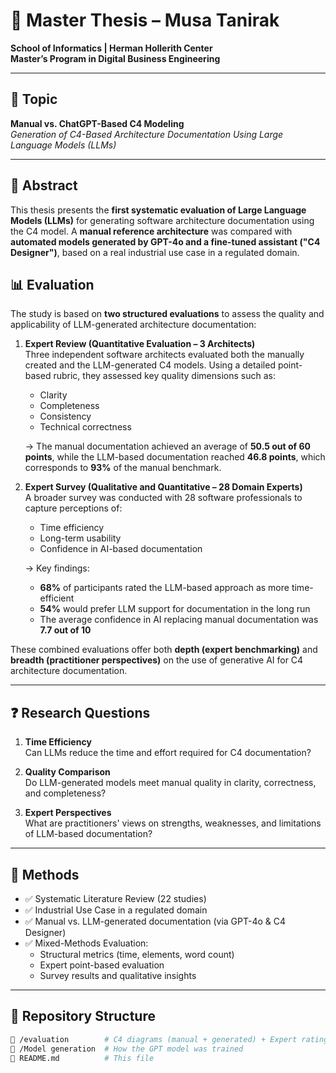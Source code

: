# 🧠 **Master Thesis – Musa Tanirak**

**School of Informatics | Herman Hollerith Center**  
**Master’s Program in Digital Business Engineering**

---

## 🎯 **Topic**  
**Manual vs. ChatGPT-Based C4 Modeling**  
*Generation of C4-Based Architecture Documentation Using Large Language Models (LLMs)*

---

## 📄 **Abstract**

This thesis presents the **first systematic evaluation of Large Language Models (LLMs)** for generating software architecture documentation using the C4 model. A **manual reference architecture** was compared with **automated models generated by GPT-4o and a fine-tuned assistant ("C4 Designer")**, based on a real industrial use case in a regulated domain.

## 📊 **Evaluation**

The study is based on **two structured evaluations** to assess the quality and applicability of LLM-generated architecture documentation:

1. **Expert Review (Quantitative Evaluation – 3 Architects)**  
   Three independent software architects evaluated both the manually created and the LLM-generated C4 models. Using a detailed point-based rubric, they assessed key quality dimensions such as:
   - Clarity
   - Completeness
   - Consistency
   - Technical correctness

   → The manual documentation achieved an average of **50.5 out of 60 points**, while the LLM-based documentation reached **46.8 points**, which corresponds to **93%** of the manual benchmark.

2. **Expert Survey (Qualitative and Quantitative – 28 Domain Experts)**  
   A broader survey was conducted with 28 software professionals to capture perceptions of:
   - Time efficiency
   - Long-term usability
   - Confidence in AI-based documentation

   → Key findings:
   - **68%** of participants rated the LLM-based approach as more time-efficient  
   - **54%** would prefer LLM support for documentation in the long run  
   - The average confidence in AI replacing manual documentation was **7.7 out of 10**

These combined evaluations offer both **depth (expert benchmarking)** and **breadth (practitioner perspectives)** on the use of generative AI for C4 architecture documentation.

---

## ❓ **Research Questions**

1. **Time Efficiency**  
   Can LLMs reduce the time and effort required for C4 documentation?

2. **Quality Comparison**  
   Do LLM-generated models meet manual quality in clarity, correctness, and completeness?

3. **Expert Perspectives**  
   What are practitioners' views on strengths, weaknesses, and limitations of LLM-based documentation?

---

## 🧪 **Methods**

- ✅ Systematic Literature Review (22 studies)  
- ✅ Industrial Use Case in a regulated domain  
- ✅ Manual vs. LLM-generated documentation (via GPT-4o & C4 Designer)  
- ✅ Mixed-Methods Evaluation:
  - Structural metrics (time, elements, word count)
  - Expert point-based evaluation
  - Survey results and qualitative insights

---

## 📁 **Repository Structure**

```bash
📂 /evaluation        # C4 diagrams (manual + generated) + Expert ratings, survey results, visualizations
📂 /Model generation  # How the GPT model was trained
📝 README.md          # This file
